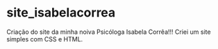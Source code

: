# site_isabelacorrea
Criação do site da minha noiva Psicóloga Isabela Corrêa!!!
Criei um site simples com CSS e HTML.
